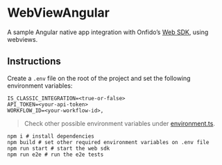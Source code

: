 # WebViewAngular
A sample Angular native app integration with Onfido’s [Web SDK](https://documentation.onfido.com/sdk/web/), using webviews.

## Instructions

Create a `.env` file on the root of the project and set the following environment variables:

```
IS_CLASSIC_INTEGRATION=<true-or-false>
API_TOKEN=<your-api-token>
WORKFLOW_ID=<your-workflow-id>,
```

> Check other possible environment variables under [environment.ts](src/app/environments/environment.ts).

```shell
npm i # install dependencies
npm build # set other required environment variables on .env file
npm run start # start the web sdk
npm run e2e # run the e2e tests
```
